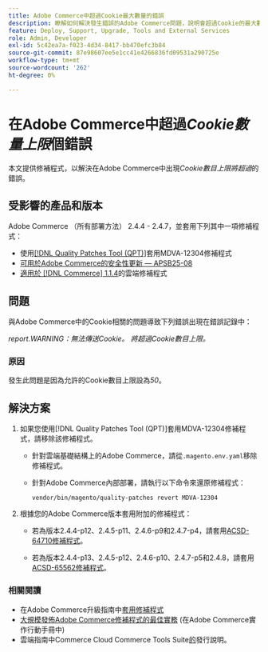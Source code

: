 ```yaml
---
title: Adobe Commerce中超過Cookie最大數量的錯誤
description: 瞭解如何解決發生錯誤的Adobe Commerce問題，說明會超過Cookie的最大數量。
feature: Deploy, Support, Upgrade, Tools and External Services
role: Admin, Developer
exl-id: 5c42ea7a-f023-4d34-8417-bb470efc3b84
source-git-commit: 87e98607ee5e1cc41e4266836fd09531a290725e
workflow-type: tm+mt
source-wordcount: '262'
ht-degree: 0%

---
```


# 在Adobe Commerce中超過&#x200B;*Cookie數量上限*&#x200B;個錯誤

本文提供修補程式，以解決在Adobe Commerce中出現&#x200B;*Cookie數目上限將超過*&#x200B;的錯誤。

## 受影響的產品和版本

Adobe Commerce （所有部署方法） 2.4.4 - 2.4.7，並套用下列其中一項修補程式：

* 使用[[!DNL Quality Patches Tool (QPT)]](https://experienceleague.adobe.com/en/docs/commerce-operations/tools/quality-patches-tool/release-notes)套用MDVA-12304修補程式
* [可用於Adobe Commerce的安全性更新 — APSB25-08](https://experienceleague.adobe.com/en/docs/experience-cloud-kcs/kbarticles/ka-27149)
* [適用於 [!DNL Commerce] 1.1.4](https://experienceleague.adobe.com/en/docs/commerce-on-cloud/user-guide/release-notes/cloud-patches)的雲端修補程式

## 問題

與Adobe Commerce中的Cookie相關的問題導致下列錯誤出現在錯誤記錄中：

*report.WARNING：無法傳送Cookie。 將超過Cookie數目上限。*

### 原因

發生此問題是因為允許的Cookie數目上限設為&#x200B;*50*。

## 解決方案

1. 如果您使用[!DNL Quality Patches Tool (QPT)]套用MDVA-12304修補程式，請移除該修補程式。

   * 針對雲端基礎結構上的Adobe Commerce，請從`.magento.env.yaml`移除修補程式。
   * 針對Adobe Commerce內部部署，請執行以下命令來還原修補程式：

     `vendor/bin/magento/quality-patches revert MDVA-12304`

1. 根據您的Adobe Commerce版本套用附加的修補程式：

   * 若為版本2.4.4-p12、2.4.5-p11、2.4.6-p9和2.4.7-p4，請套用[ACSD-64710修補程式](assets/acsd-64710_2.4.5-p11.patch.zip)。

   * 若為版本2.4.4-p13、2.4.5-p12、2.4.6-p10、2.4.7-p5和2.4.8，請套用[ACSD-65562修補程式](assets/acsd-65562_2.4.5-p12.patch.zip)。

### 相關閱讀

* 在Adobe Commerce升級指南中[套用修補程式](https://experienceleague.adobe.com/en/docs/commerce-operations/upgrade-guide/patches/apply)
* [大規模發佈Adobe Commerce修補程式的最佳實務](https://experienceleague.adobe.com/en/docs/commerce-operations/implementation-playbook/best-practices/maintenance/patching-at-scale) (在Adobe Commerce實作行動手冊中)
* 雲端指南中Commerce Cloud Commerce Tools Suite[的](https://experienceleague.adobe.com/en/docs/commerce-on-cloud/user-guide/release-notes/cloud-tools-suite)發行說明。
